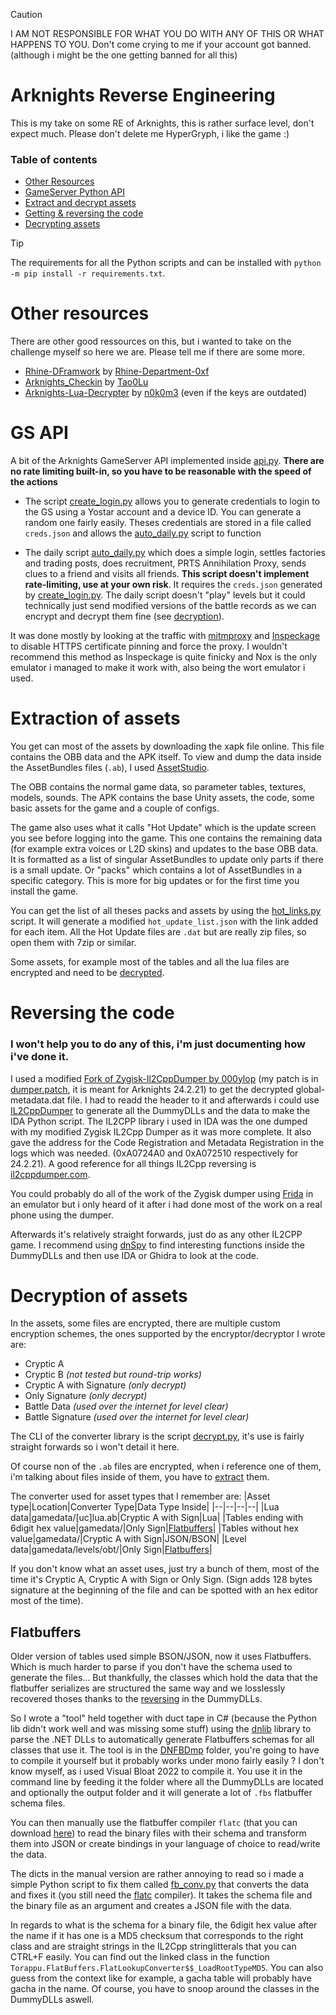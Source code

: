 
> [!CAUTION]
> I AM NOT RESPONSIBLE FOR WHAT YOU DO WITH ANY OF THIS OR WHAT HAPPENS TO YOU.
> Don't come crying to me if your account got banned. (although i might be the one getting banned for all this)

# Arknights Reverse Engineering

This is my take on some RE of Arknights, this is rather surface level, don't expect much. Please don't delete me HyperGryph, i like the game :)

### Table of contents
- [Other Resources](#other-resources)
- [GameServer Python API](#gs-api)
- [Extract and decrypt assets](#extraction-of-assets)
- [Getting & reversing the code](#reversing-the-code)
- [Decrypting assets](#decryption-of-assets)

> [!TIP]
> The requirements for all the Python scripts and can be installed with `python -m pip install -r requirements.txt`.

# Other resources

There are other good ressources on this, but i wanted to take on the challenge myself so here we are. Please tell me if there are some more.
- [Rhine-DFramwork](https://github.com/Rhine-Department-0xf/Rhine-DFramwork) by [Rhine-Department-0xf](https://github.com/Rhine-Department-0xf)
- [Arknights_Checkin](https://github.com/Tao0Lu/Arknights_Checkin) by [Tao0Lu](https://github.com/Tao0Lu)
- [Arknights-Lua-Decrypter](https://github.com/n0k0m3/Arknights-Lua-Decrypter) by [n0k0m3](https://github.com/n0k0m3) (even if the keys are outdated)

# GS API
A bit of the Arknights GameServer API implemented inside [api.py](https://github.com/djpadbit/Arknights-RE/blob/master/pyknights/api.py). **There are no rate limiting built-in, so you have to be reasonable with the speed of the actions**

- The script [create_login.py](https://github.com/djpadbit/Arknights-RE/blob/master/create_login.py) allows you to generate credentials to login to the GS using a Yostar account and a device ID. You can generate a random one fairly easily. Theses credentials are stored in a file called `creds.json` and allows the [auto_daily.py](https://github.com/djpadbit/Arknights-RE/blob/master/auto_daily.py) script to function

- The daily script [auto_daily.py](https://github.com/djpadbit/Arknights-RE/blob/master/auto_daily.py) which does a simple login, settles factories and trading posts, does recruitment, PRTS Annihilation Proxy, sends clues to a friend and visits all friends. **This script doesn't implement rate-limiting, use at your own risk**. It requires the `creds.json` generated by [create_login.py](https://github.com/djpadbit/Arknights-RE/blob/master/create_login.py). The daily script doesn't "play" levels but it could technically just send modified versions of the battle records as we can encrypt and decrypt them fine (see [decryption](#decryption-of-assets)).

It was done mostly by looking at the traffic with [mitmproxy](https://mitmproxy.org/) and [Inspeckage](https://github.com/ac-pm/Inspeckage) to disable HTTPS certificate pinning and force the proxy. I wouldn't recommend this method as Inspeckage is quite finicky and Nox is the only emulator i managed to make it work with, also being the wort emulator i used.

# Extraction of assets

You get can most of the assets by downloading the xapk file online. This file contains the OBB data and the APK itself. To view and dump the data inside the AssetBundles files (`.ab`), I used [AssetStudio](https://github.com/Perfare/AssetStudio).

The OBB contains the normal game data, so parameter tables, textures, models, sounds.
The APK contains the base Unity assets, the code, some basic assets for the game and a couple of configs.

The game also uses what it calls "Hot Update" which is the update screen you see before logging into the game.
This one contains the remaining data (for example extra voices or L2D skins) and updates to the base OBB data.
It is formatted as a list of singular AssetBundles to update only parts if there is a small update. Or "packs" which contains a lot of AssetBundles in a specific category. This is more for big updates or for the first time you install the game.

You can get the list of all theses packs and assets by using the [hot_links.py](https://github.com/djpadbit/Arknights-RE/blob/master/hot_links.py) script. It will generate a modified `hot_update_list.json` with the link added for each item. All the Hot Update files are `.dat` but are really zip files, so open them with 7zip or similar.

Some assets, for example most of the tables and all the lua files are encrypted and need to be [decrypted](#decryption-of-assets).

# Reversing the code

### I won't help you to do any of this, i'm just documenting how i've done it. 

I used a modified [Fork of Zygisk-Il2CppDumper by 000ylop](https://github.com/000ylop/Zygisk-Il2CppDumper) (my patch is in [dumper.patch](https://github.com/djpadbit/Arknights-RE/blob/master/dumper.patch), it is meant for Arknights 24.2.21) to get the decrypted global-metadata.dat file. I had to readd the header to it and afterwards i could use [IL2CppDumper](https://github.com/Perfare/Il2CppDumper) to generate all the DummyDLLs and the data to make the IDA Python script. The IL2CPP library i used in IDA was the one dumped with my modified Zygisk IL2Cpp Dumper as it was more complete. It also gave the address for the Code Registration and Metadata Registration in the logs which was needed. (0xA0724A0 and 0xA072510 respectively for 24.2.21). A good reference for all things IL2Cpp reversing is [il2cppdumper.com](https://il2cppdumper.com/).

You could probably do all of the work of the Zygisk dumper using [Frida](https://frida.re/) in an emulator but i only heard of it after i had done most of the work on a real phone using the dumper.

Afterwards it's relatively straight forwards, just do as any other IL2CPP game. I recommend using [dnSpy](https://github.com/dnSpyEx/dnSpy) to find interesting functions inside the DummyDLLs and then use IDA or Ghidra to look at the code.

# Decryption of assets

In the assets, some files are encrypted, there are multiple custom encryption schemes, the ones supported by the encryptor/decryptor I wrote are:
- Cryptic A
- Cryptic B *(not tested but round-trip works)*
- Cryptic A with Signature *(only decrypt)*
- Only Signature *(only decrypt)*
- Battle Data *(used over the internet for level clear)*
- Battle Signature *(used over the internet for level clear)*

The CLI of the converter library is the script [decrypt.py](https://github.com/djpadbit/Arknights-RE/blob/master/decrypt.py), it's use is fairly straight forwards so i won't detail it here.

Of course non of the `.ab` files are encrypted, when i reference one of them, i'm talking about files inside of them, you have to [extract](#extraction-of-assets) them.

The converter used for asset types that I remember are:
|Asset type|Location|Converter Type|Data Type Inside|
|--|--|--|--|
|Lua data|gamedata/[uc]lua.ab|Cryptic A with Sign|Lua|
|Tables ending with 6digit hex value|gamedata/|Only Sign|[Flatbuffers](#Flatbuffers)|
|Tables without hex value|gamedata/|Cryptic A with Sign|JSON/BSON|
|Level data|gamedata/levels/obt/|Only Sign|[Flatbuffers](#Flatbuffers)|

If you don't know what an asset uses, just try a bunch of them, most of the time it's Cryptic A, Cryptic A with Sign or Only Sign. (Sign adds 128 bytes signature at the beginning of the file and can be spotted with an hex editor most of the time).

## Flatbuffers

Older version of tables used simple BSON/JSON, now it uses Flatbuffers. Which is much harder to parse if you don't have the schema used to generate the files... But thankfully, the classes which hold the data that the flatbuffer serializes are structured the same way and we losslessly recovered thoses thanks to the [reversing](#reversing-the-code) in the DummyDLLs.

So I wrote a "tool" held together with duct tape in C# (because the Python lib didn't work well and was missing some stuff) using the [dnlib](https://github.com/0xd4d/dnlib) library to parse the .NET DLLs to automatically generate Flatbuffers schemas for all classes that use it. The tool is in the [DNFBDmp](https://github.com/djpadbit/Arknights-RE/blob/master/DNFBDmp) folder, you're going to have to compile it yourself but it probably works under mono fairly easily ? I don't know myself, as i used Visual Bloat 2022 to compile it. 
You use it in the command line by feeding it the folder where all the DummyDLLs are located and optionally the output folder and it will generate a lot of `.fbs` flatbuffer schema files.

You can then manually use the flatbuffer compiler `flatc` (that you can download [here](https://github.com/google/flatbuffers/releases)) to read the binary files with their schema and transform them into JSON or create bindings in your language of choice to read/write the data.

The dicts in the manual version are rather annoying to read so i made a simple Python script to fix them called [fb_conv.py](https://github.com/djpadbit/Arknights-RE/blob/master/fb_conv.py) that converts the data and fixes it (you still need the [flatc](https://github.com/google/flatbuffers/releases) compiler). It takes the schema file and the binary file as an argument and creates a JSON file with the data.

In regards to what is the schema for a binary file, the 6digit hex value after the name if it has one is a MD5 checksum that corresponds to the right class and are straight strings in the IL2Cpp stringlitterals that you can CTRL+F easily. You can find out the linked class in the function `Torappu.FlatBuffers.FlatLookupConverter$$_LoadRootTypeMD5`. You can also guess from the context like for example, a gacha table will probably have gacha in the name. Of course, you have to snoop around the classes in the DummyDLLs aswell.
